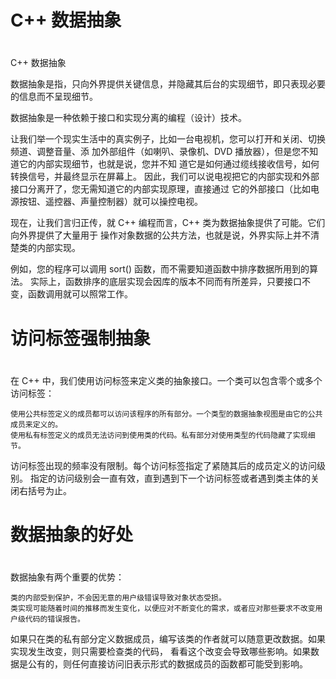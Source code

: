 # C++ 数据抽象
#
C++ 数据抽象

数据抽象是指，只向外界提供关键信息，并隐藏其后台的实现细节，即只表现必要的信息而不呈现细节。

数据抽象是一种依赖于接口和实现分离的编程（设计）技术。

让我们举一个现实生活中的真实例子，比如一台电视机，您可以打开和关闭、切换频道、调整音量、添
加外部组件（如喇叭、录像机、DVD 播放器），但是您不知道它的内部实现细节，也就是说，您并不知
道它是如何通过缆线接收信号，如何转换信号，并最终显示在屏幕上。
因此，我们可以说电视把它的内部实现和外部接口分离开了，您无需知道它的内部实现原理，直接通过
它的外部接口（比如电源按钮、遥控器、声量控制器）就可以操控电视。

现在，让我们言归正传，就 C++ 编程而言，C++ 类为数据抽象提供了可能。它们向外界提供了大量用于
操作对象数据的公共方法，也就是说，外界实际上并不清楚类的内部实现。

例如，您的程序可以调用 sort() 函数，而不需要知道函数中排序数据所用到的算法。
实际上，函数排序的底层实现会因库的版本不同而有所差异，只要接口不变，函数调用就可以照常工作。

# 访问标签强制抽象
#
在 C++ 中，我们使用访问标签来定义类的抽象接口。一个类可以包含零个或多个访问标签：

	使用公共标签定义的成员都可以访问该程序的所有部分。一个类型的数据抽象视图是由它的公共成员来定义的。
	使用私有标签定义的成员无法访问到使用类的代码。私有部分对使用类型的代码隐藏了实现细节。

访问标签出现的频率没有限制。每个访问标签指定了紧随其后的成员定义的访问级别。
指定的访问级别会一直有效，直到遇到下一个访问标签或者遇到类主体的关闭右括号为止。

# 数据抽象的好处
# 
数据抽象有两个重要的优势：

	类的内部受到保护，不会因无意的用户级错误导致对象状态受损。
	类实现可能随着时间的推移而发生变化，以便应对不断变化的需求，或者应对那些要求不改变用户级代码的错误报告。

如果只在类的私有部分定义数据成员，编写该类的作者就可以随意更改数据。如果实现发生改变，则只需要检查类的代码，
看看这个改变会导致哪些影响。如果数据是公有的，则任何直接访问旧表示形式的数据成员的函数都可能受到影响。
